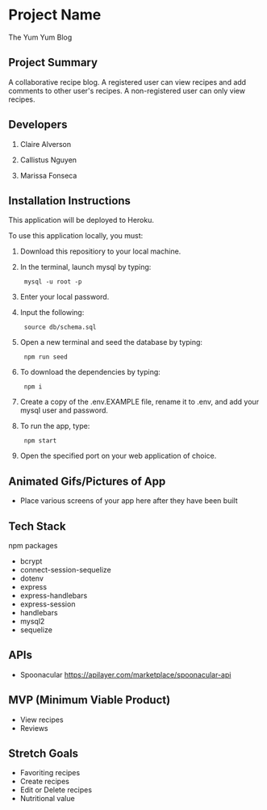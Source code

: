 # Project Name

The Yum Yum Blog

## Project Summary

A collaborative recipe blog. A registered user can view recipes and add comments to other user's recipes. A non-registered user can only view recipes. 

## Developers

1. Claire Alverson

2. Callistus Nguyen

3. Marissa Fonseca

## Installation Instructions

This application will be deployed to Heroku.

To use this application locally, you must:
1. Download this repositiory to your local machine.
2. In the terminal, launch mysql by typing:

        mysql -u root -p
3. Enter your local password.
4. Input the following:

        source db/schema.sql
5. Open a new terminal and seed the database by typing:

        npm run seed
6. To download the dependencies by typing: 

        npm i  
7. Create a copy of the .env.EXAMPLE file, rename it to .env, and add your mysql user and password.
8. To run the app, type:

        npm start
9. Open the specified port on your web application of choice.

## Animated Gifs/Pictures of App

- Place various screens of your app here after they have been built

## Tech Stack

npm packages
- bcrypt
- connect-session-sequelize
- dotenv
- express
- express-handlebars
- express-session
- handlebars
- mysql2
- sequelize


## APIs

- Spoonacular https://apilayer.com/marketplace/spoonacular-api

## MVP (Minimum Viable Product)

- View recipes
- Reviews

## Stretch Goals

- Favoriting recipes
- Create recipes
- Edit or Delete recipes
- Nutritional value
